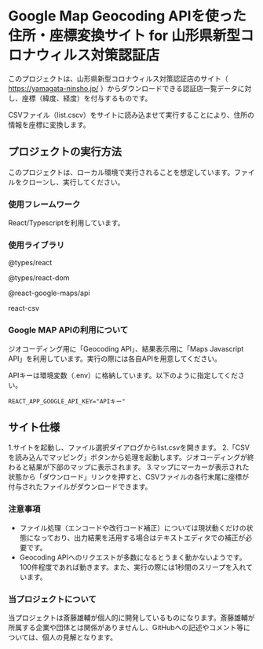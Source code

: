 # Google Map Geocoding APIを使った住所・座標変換サイト for 山形県新型コロナウィルス対策認証店

このプロジェクトは、山形県新型コロナウィルス対策認証店のサイト（ <https://yamagata-ninsho.jp/> ）からダウンロードできる認証店一覧データに対し、座標（緯度、経度）を付与するものです。

CSVファイル（list.cscv）をサイトに読み込ませて実行することにより、住所の情報を座標に変換します。

## プロジェクトの実行方法

このプロジェクトは、ローカル環境で実行されることを想定しています。ファイルをクローンし、実行してください。

### 使用フレームワーク

React/Typescriptを利用しています。

### 使用ライブラリ

@types/react

@types/react-dom

@react-google-maps/api

react-csv

### Google MAP APIの利用について

ジオコーディング用に「Geocoding API」、結果表示用に「Maps Javascript API」を利用しています。実行の際には各自APIを用意してください。

APIキーは環境変数（.env）に格納しています。以下のように指定してください。

`REACT_APP_GOOGLE_API_KEY="APIキー"`

## サイト仕様

1.サイトを起動し、ファイル選択ダイアログからlist.csvを開きます。
2.「CSVを読み込んでマッピング」ボタンから処理を起動します。ジオコーディングが終わると結果が下部のマップに表示されます。
3.マップにマーカーが表示された状態から「ダウンロード」リンクを押すと、CSVファイルの各行末尾に座標が付与されたファイルがダウンロードできます。

### 注意事項

* ファイル処理（エンコードや改行コード補正）については現状動くだけの状態になっており、出力結果を活用する場合はテキストエディタでの補正が必要です。
* Geocoding APIへのリクエストが多数になるとうまく動かないようです。100件程度であれば動きます。また、実行の際には1秒間のスリープを入れています。

### 当プロジェクトについて

当プロジェクトは斎藤雄輔が個人的に開発しているものになります。斎藤雄輔が所属する企業や団体とは関係がありませんし、GitHubへの記述やコメント等については、個人の見解となります。
